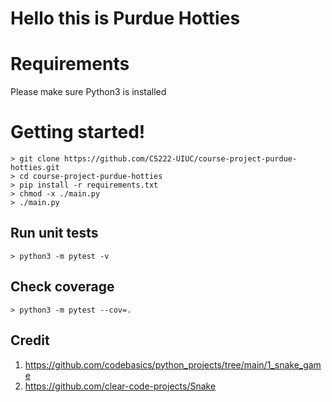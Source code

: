 # Hello this is Purdue Hotties

# Requirements
Please make sure Python3 is installed

# Getting started!
```
> git clone https://github.com/CS222-UIUC/course-project-purdue-hotties.git
> cd course-project-purdue-hotties
> pip install -r requirements.txt
> chmod -x ./main.py
> ./main.py
```

## Run unit tests
```
> python3 -m pytest -v
```
## Check coverage
```
> python3 -m pytest --cov=.
```


## Credit
1. https://github.com/codebasics/python_projects/tree/main/1_snake_game
2. https://github.com/clear-code-projects/Snake
